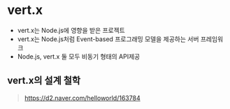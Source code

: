 # vert.x

- vert.x는 Node.js에 영향을 받은 프로젝트
- vert.x는 Node.js처럼 Event-based 프로그래밍 모델을 제공하는 서버 프레임워크
- Node.js, vert.x 둘 모두 비동기 형태의 API제공

## vert.x의 설계 철학

> https://d2.naver.com/helloworld/163784
